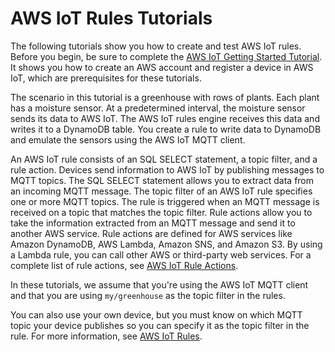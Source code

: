 # AWS IoT Rules Tutorials<a name="iot-rules-tutorial"></a>

The following tutorials show you how to create and test AWS IoT rules\. Before you begin, be sure to complete the [AWS IoT Getting Started Tutorial](iot-gs.md)\. It shows you how to create an AWS account and register a device in AWS IoT, which are prerequisites for these tutorials\.

The scenario in this tutorial is a greenhouse with rows of plants\. Each plant has a moisture sensor\. At a predetermined interval, the moisture sensor sends its data to AWS IoT\. The AWS IoT rules engine receives this data and writes it to a DynamoDB table\. You create a rule to write data to DynamoDB and emulate the sensors using the AWS IoT MQTT client\.

An AWS IoT rule consists of an SQL SELECT statement, a topic filter, and a rule action\. Devices send information to AWS IoT by publishing messages to MQTT topics\. The SQL SELECT statement allows you to extract data from an incoming MQTT message\. The topic filter of an AWS IoT rule specifies one or more MQTT topics\. The rule is triggered when an MQTT message is received on a topic that matches the topic filter\. Rule actions allow you to take the information extracted from an MQTT message and send it to another AWS service\. Rule actions are defined for AWS services like Amazon DynamoDB, AWS Lambda, Amazon SNS, and Amazon S3\. By using a Lambda rule, you can call other AWS or third\-party web services\. For a complete list of rule actions, see [AWS IoT Rule Actions](iot-rule-actions.md)\.

In these tutorials, we assume that you're using the AWS IoT MQTT client and that you are using `my/greenhouse` as the topic filter in the rules\.

You can also use your own device, but you must know on which MQTT topic your device publishes so you can specify it as the topic filter in the rule\. For more information, see [AWS IoT Rules](iot-rules.md)\.